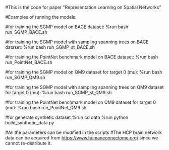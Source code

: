 #This is the code for paper "Representation Learning on Spatial Networks"

#Examples of running the models:

#for training the SGMP model on BACE dataset:
%run bash run_SGMP_BACE.sh

#for training the SGMP model with sampling spanning trees on BACE dataset:
%run bash run_SGMP_st_BACE.sh

#for training the PointNet benchmark model on BACE dataset:
%run bash run_PointNet_BACE.sh

#for training the SGMP model on QM9 dataset for target 0 (mu):
%run bash run_SGMP_QM9.sh

#for training the SGMP model with sampling spanning trees on QM9 dataset for target 0 (mu):
%run bash run_SGMP_st_QM9.sh

#for training the PointNet benchmark model on QM9 dataset for target 0 (mu):
%run bash run_PointNet_QM9.sh
 
#for generate synthetic dataset
%run cd data
%run python build_synthetic_data.py

#All the parameters can be modified in the scripts
#The HCP brain network data can be acquired from https://www.humanconnectome.org/ since we cannot re-distribute it.
